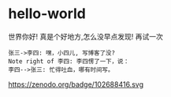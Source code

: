 # hello-world
世界你好!
真是个好地方,怎么没早点发现!
再试一次
```sequence
张三->李四: 嘿，小四儿, 写博客了没?
Note right of 李四: 李四愣了一下，说：
李四-->张三: 忙得吐血，哪有时间写。
```
https://zenodo.org/badge/102688416.svg

